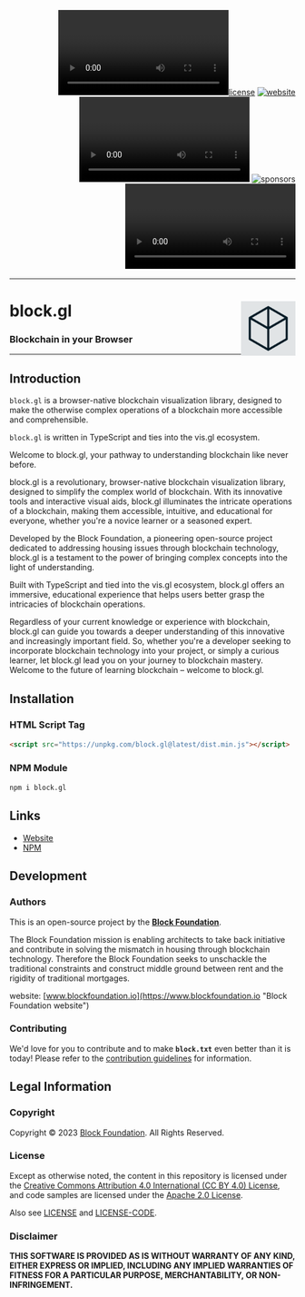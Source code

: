 <div align="right">

  [![license](https://img.shields.io/github/license/block-foundation/block.gl?color=green&label=license&style=flat-square)](LICENSE.md)
  [![website](https://img.shields.io/website?color=blue&down_color=red&down_message=offline&label=website&style=flat-square&up_color=green&up_message=online&url=https%3A%2F%2Fwww.block.gl)](https://www.block.gl)
  ![stars](https://img.shields.io/github/stars/block-foundation/block.gl?color=blue&label=stars&style=flat-square)
  ![sponsors](https://img.shields.io/github/sponsors/geoid-org?color=blue&label=sponsors&style=flat-square)
  ![contributors](https://img.shields.io/github/contributors/block-foundation/block.gl?color=blue&label=contributors&style=flat-square)

</div>

---

<div>
    <img align="right" src="https://raw.githubusercontent.com/block-foundation/brand/master/src/logo/logo_gray.png" width="96" alt="Block Foundation Logo">
    <h1 align="left">block.gl</h1>
    <h3 align="left">Blockchain in your Browser</h3>
</div>

---

## Introduction

`block.gl` is a browser-native blockchain visualization library, designed to make the otherwise complex operations of a blockchain more accessible and comprehensible.

`block.gl` is written in TypeScript and ties into the vis.gl ecosystem.

Welcome to block.gl, your pathway to understanding blockchain like never before.

block.gl is a revolutionary, browser-native blockchain visualization library, designed to simplify the complex world of blockchain. With its innovative tools and interactive visual aids, block.gl illuminates the intricate operations of a blockchain, making them accessible, intuitive, and educational for everyone, whether you're a novice learner or a seasoned expert.

Developed by the Block Foundation, a pioneering open-source project dedicated to addressing housing issues through blockchain technology, block.gl is a testament to the power of bringing complex concepts into the light of understanding.

Built with TypeScript and tied into the vis.gl ecosystem, block.gl offers an immersive, educational experience that helps users better grasp the intricacies of blockchain operations.

Regardless of your current knowledge or experience with blockchain, block.gl can guide you towards a deeper understanding of this innovative and increasingly important field. So, whether you're a developer seeking to incorporate blockchain technology into your project, or simply a curious learner, let block.gl lead you on your journey to blockchain mastery. Welcome to the future of learning blockchain – welcome to block.gl.


## Installation

### HTML Script Tag

``` html
<script src="https://unpkg.com/block.gl@latest/dist.min.js"></script>
```

### NPM Module

``` bash
npm i block.gl
```

## Links

- [Website](https://www.block.gl)
- [NPM](https://www.npmjs.com/package/block.gl)

## Development

### Authors

This is an open-source project by the **[Block Foundation](https://www.blockfoundation.io "Block Foundation website")**.

The Block Foundation mission is enabling architects to take back initiative and contribute in solving the mismatch in housing through blockchain technology. Therefore the Block Foundation seeks to unschackle the traditional constraints and construct middle ground between rent and the rigidity of traditional mortgages.

website: [www.blockfoundation.io](https://www.blockfoundation.io "Block Foundation website")

### Contributing

We'd love for you to contribute and to make **`block.txt`** even better than it is today!
Please refer to the [contribution guidelines](.github/CONTRIBUTING.md) for information.

## Legal Information

### Copyright

Copyright &copy; 2023 [Block Foundation](https://www.blockfoundation.io/ "Block Foundation website"). All Rights Reserved.

### License

Except as otherwise noted, the content in this repository is licensed under the
[Creative Commons Attribution 4.0 International (CC BY 4.0) License](https://creativecommons.org/licenses/by/4.0/), and
code samples are licensed under the [Apache 2.0 License](http://www.apache.org/licenses/LICENSE-2.0).

Also see [LICENSE](https://github.com/block-foundation/community/blob/master/LICENSE) and [LICENSE-CODE](https://github.com/block-foundation/community/blob/master/LICENSE-CODE).

### Disclaimer

**THIS SOFTWARE IS PROVIDED AS IS WITHOUT WARRANTY OF ANY KIND, EITHER EXPRESS OR IMPLIED, INCLUDING ANY IMPLIED WARRANTIES OF FITNESS FOR A PARTICULAR PURPOSE, MERCHANTABILITY, OR NON-INFRINGEMENT.**
